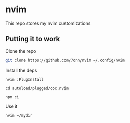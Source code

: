 # nvim
This repo stores my nvim customizations

## Putting it to work
Clone the repo
```bash
git clone https://github.com/7onn/nvim ~/.config/nvim 
```

Install the deps
```
nvim :PlugInstall

cd autoload/plugged/coc.nvim

npm ci
```

Use it
```
nvim ~/mydir
```

